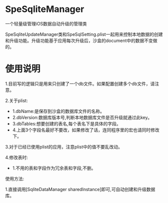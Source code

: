 # SpeSqliteManager

一个轻量级管理iOS数据自动升级的管理类

SpeSqliteUpdateManager类和SpeSqlSetting.plist一起用来控制本地数据的创建和升级功能。升级功能基于应用每次升级后，沙盒的document中的数据不变做的。

# **使用说明**
1.目前写的逻辑只是用来只创建了一个db文件。如果配置创建多个db文件，请注意。

2.关于plist:
 *  1.dbName:是保存到沙盒的数据库文件的名称。
 *  2.dbVersion:数据库版本号,判断本地数据库文件是否升级就通过此key。
 *  3.dbTables:想要创建的表名,每个表名下是具体的字段。
 *  4.上面3个字段名最好不要改，如果修改了话，连同程序里的宏也请同时修改下。

3.对于已经已使用plist的应用，注意plist中的值不要乱改动。

4.修改表时:
 *  1.不用的表和字段作为冗余表和字段,不删。

使用方法: 

1.直接调用[SqliteDataManager sharedInstance]即可,可自动创建和升级数据库。
